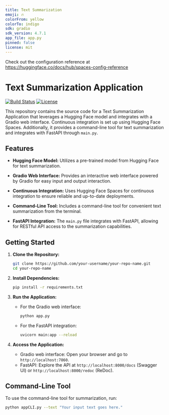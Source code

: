 ```yaml
---
title: Text Summarization
emoji: 🔥
colorFrom: yellow
colorTo: indigo
sdk: gradio
sdk_version: 4.7.1
app_file: app.py
pinned: false
license: mit
---
```


Check out the configuration reference at https://huggingface.co/docs/hub/spaces-config-reference



# Text Summarization Application

[![Build Status](https://img.shields.io/badge/build-passing-brightgreen.svg)](https://huggingface.co/spaces/your-username/your-repo-name)
[![License](https://img.shields.io/badge/license-MIT-blue.svg)](LICENSE)

This repository contains the source code for a Text Summarization Application that leverages a Hugging Face model and integrates with a Gradio web interface. Continuous integration is set up using Hugging Face Spaces. Additionally, it provides a command-line tool for text summarization and integrates with FastAPI through `main.py`.

## Features

- **Hugging Face Model:** Utilizes a pre-trained model from Hugging Face for text summarization.

- **Gradio Web Interface:** Provides an interactive web interface powered by Gradio for easy input and output interaction.

- **Continuous Integration:** Uses Hugging Face Spaces for continuous integration to ensure reliable and up-to-date deployments.

- **Command-Line Tool:** Includes a command-line tool for convenient text summarization from the terminal.

- **FastAPI Integration:** The `main.py` file integrates with FastAPI, allowing for RESTful API access to the summarization capabilities.

## Getting Started

1. **Clone the Repository:**
    ```bash
    git clone https://github.com/your-username/your-repo-name.git
    cd your-repo-name
    ```

2. **Install Dependencies:**
    ```bash
    pip install -r requirements.txt
    ```

3. **Run the Application:**
    - For the Gradio web interface:
        ```bash
        python app.py
        ```
    - For the FastAPI integration:
        ```bash
        uvicorn main:app --reload
        ```

4. **Access the Application:**
    - Gradio web interface: Open your browser and go to `http://localhost:7860`.
    - FastAPI: Explore the API at `http://localhost:8000/docs` (Swagger UI) or `http://localhost:8000/redoc` (ReDoc).

## Command-Line Tool

To use the command-line tool for summarization, run:
```bash
python appCLI.py --text "Your input text goes here."
